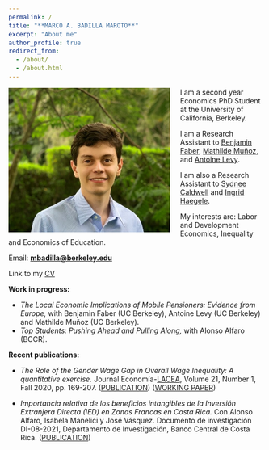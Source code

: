 ```yaml
---
permalink: /
title: "**MARCO A. BADILLA MAROTO**"
excerpt: "About me"
author_profile: true
redirect_from: 
  - /about/
  - /about.html
---
```


<img class="img-responsive" style="float: left; margin: 0px 20px 5px 0px;" src="/images/photo1.jpg" width="320"> 

I am a second year Economics PhD Student at the University of California, Berkeley. 

I am a Research Assistant to [Benjamin Faber](https://eml.berkeley.edu//~faberb/), [Mathilde Muñoz](https://sites.google.com/view/mathilde-munoz/about), and [Antoine Levy](https://sites.google.com/view/antoine-levy/home). 

I am also a Research Assistant to [Sydnee Caldwell](https://www.sydneecaldwell.com/) and [Ingrid Haegele](https://www.ingridhaegele.com/).

My interests are: Labor and Development Economics, Inequality and Economics of Education.

Email: **mbadilla@berkeley.edu**

Link to my [CV](/files/CV_M_A_Badilla.pdf)  

**Work in progress:**

* *The Local Economic Implications of Mobile Pensioners: Evidence from Europe,* with Benjamin Faber (UC Berkeley), Antoine Levy (UC Berkeley) and Mathilde Muñoz (UC Berkeley).
* *Top Students: Pushing Ahead and Pulling Along,* with Alonso Alfaro (BCCR).

**Recent publications:** 

* *The Role of the Gender Wage Gap in Overall Wage Inequality: A quantitative exercise.* 
Journal Economía-[LACEA](http://economia.lacea.org/), Volume 21, Number 1, Fall 2020, pp. 169-207. ([PUBLICATION](https://www.brookings.edu/book/economia-fall-2020/)) ([WORKING PAPER](/files/MA_BADILLA_LACEA_GENDER_GAP.pdf)) 

* *Importancia relativa de los beneficios intangibles de la Inversión Extranjera Directa (IED) en Zonas Francas en Costa Rica.* 
Con Alonso Alfaro, Isabela Manelici y José Vásquez. Documento de investigación DI-08-2021, Departamento de Investigación, Banco Central de Costa Rica.
([PUBLICATION](/files/BCCR_IED.pdf))

